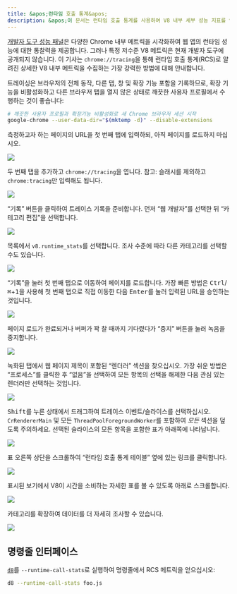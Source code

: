 ```yaml
---
title: &apos;런타임 호출 통계&apos;
description: &apos;이 문서는 런타임 호출 통계를 사용하여 V8 내부 세부 성능 지표를 얻는 방법을 설명합니다.&apos;
---
```

[개발자 도구 성능 패널](https://developers.google.com/web/tools/chrome-devtools/evaluate-performance/)은 다양한 Chrome 내부 메트릭을 시각화하여 웹 앱의 런타임 성능에 대한 통찰력을 제공합니다. 그러나 특정 저수준 V8 메트릭은 현재 개발자 도구에 공개되지 않습니다. 이 기사는 `chrome://tracing`을 통해 런타임 호출 통계(RCS)로 알려진 상세한 V8 내부 메트릭을 수집하는 가장 강력한 방법에 대해 안내합니다.

트레이싱은 브라우저의 전체 동작, 다른 탭, 창 및 확장 기능 포함을 기록하므로, 확장 기능을 비활성화하고 다른 브라우저 탭을 열지 않은 상태로 깨끗한 사용자 프로필에서 수행하는 것이 좋습니다:

```bash
# 깨끗한 사용자 프로필과 확장기능 비활성화로 새 Chrome 브라우저 세션 시작
google-chrome --user-data-dir="$(mktemp -d)" --disable-extensions
```

측정하고자 하는 페이지의 URL을 첫 번째 탭에 입력하되, 아직 페이지를 로드하지 마십시오.

![](/_img/rcs/01.png)

두 번째 탭을 추가하고 `chrome://tracing`을 엽니다. 참고: 슬래시를 제외하고 `chrome:tracing`만 입력해도 됩니다.

![](/_img/rcs/02.png)

“기록” 버튼을 클릭하여 트레이스 기록을 준비합니다. 먼저 “웹 개발자”를 선택한 뒤 “카테고리 편집”을 선택합니다.

![](/_img/rcs/03.png)

목록에서 `v8.runtime_stats`를 선택합니다. 조사 수준에 따라 다른 카테고리를 선택할 수도 있습니다.

![](/_img/rcs/04.png)

“기록”을 눌러 첫 번째 탭으로 이동하여 페이지를 로드합니다. 가장 빠른 방법은 <kbd>Ctrl</kbd>/<kbd>⌘</kbd>+<kbd>1</kbd>을 사용해 첫 번째 탭으로 직접 이동한 다음 <kbd>Enter</kbd>를 눌러 입력된 URL을 승인하는 것입니다.

![](/_img/rcs/05.png)

페이지 로드가 완료되거나 버퍼가 꽉 찰 때까지 기다렸다가 “중지” 버튼을 눌러 녹음을 중지합니다.

![](/_img/rcs/06.png)

녹화된 탭에서 웹 페이지 제목이 포함된 “렌더러” 섹션을 찾으십시오. 가장 쉬운 방법은 “프로세스”를 클릭한 후 “없음”을 선택하여 모든 항목의 선택을 해제한 다음 관심 있는 렌더러만 선택하는 것입니다.

![](/_img/rcs/07.png)

<kbd>Shift</kbd>를 누른 상태에서 드래그하여 트레이스 이벤트/슬라이스를 선택하십시오. `CrRendererMain` 및 모든 `ThreadPoolForegroundWorker`를 포함하여 _모든_ 섹션을 덮도록 주의하세요. 선택된 슬라이스의 모든 항목을 포함한 표가 아래쪽에 나타납니다.

![](/_img/rcs/08.png)

표 오른쪽 상단을 스크롤하여 “런타임 호출 통계 테이블” 옆에 있는 링크를 클릭합니다.

![](/_img/rcs/09.png)

표시된 보기에서 V8이 시간을 소비하는 자세한 표를 볼 수 있도록 아래로 스크롤합니다.

![](/_img/rcs/10.png)

카테고리를 확장하여 데이터를 더 자세히 조사할 수 있습니다.

![](/_img/rcs/11.png)

## 명령줄 인터페이스

[`d8`](/docs/d8)를 `--runtime-call-stats`로 실행하여 명령줄에서 RCS 메트릭을 얻으십시오:

```bash
d8 --runtime-call-stats foo.js
```

